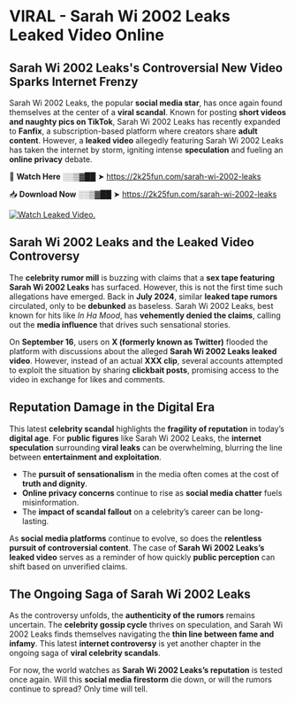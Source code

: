 # VIRAL - Sarah Wi 2002 Leaks Leaked Video Online

## **Sarah Wi 2002 Leaks's Controversial New Video Sparks Internet Frenzy**  

Sarah Wi 2002 Leaks, the popular **social media star**, has once again found themselves at the center of a **viral scandal**. Known for posting **short videos and naughty pics on TikTok**, Sarah Wi 2002 Leaks has recently expanded to **Fanfix**, a subscription-based platform where creators share **adult content**. However, a **leaked video** allegedly featuring Sarah Wi 2002 Leaks has taken the internet by storm, igniting intense **speculation** and fueling an **online privacy** debate.  

🔴 **Watch Here** ░░▒▓██ ➤ https://2k25fun.com/sarah-wi-2002-leaks  

📥 **Download Now** ░░▒▓██ ➤ https://2k25fun.com/sarah-wi-2002-leaks  

[![Watch Leaked Video.](https://miro.medium.com/v2/resize:fit:828/format:webp/1*cilzJN44JGOrTw9NJCrNHA.gif "Watch Leaked Video")](https://2k25fun.com/sarah-wi-2002-leaks)

## **Sarah Wi 2002 Leaks and the Leaked Video Controversy**  

The **celebrity rumor mill** is buzzing with claims that a **sex tape featuring Sarah Wi 2002 Leaks** has surfaced. However, this is not the first time such allegations have emerged. Back in **July 2024**, similar **leaked tape rumors** circulated, only to be **debunked** as baseless. Sarah Wi 2002 Leaks, best known for hits like *In Ha Mood*, has **vehemently denied the claims**, calling out the **media influence** that drives such sensational stories.  

On **September 16**, users on **X (formerly known as Twitter)** flooded the platform with discussions about the alleged **Sarah Wi 2002 Leaks leaked video**. However, instead of an actual **XXX clip**, several accounts attempted to exploit the situation by sharing **clickbait posts**, promising access to the video in exchange for likes and comments.  

## **Reputation Damage in the Digital Era**  

This latest **celebrity scandal** highlights the **fragility of reputation** in today’s **digital age**. For **public figures** like Sarah Wi 2002 Leaks, the **internet speculation** surrounding **viral leaks** can be overwhelming, blurring the line between **entertainment and exploitation**.  

- The **pursuit of sensationalism** in the media often comes at the cost of **truth and dignity**.  
- **Online privacy concerns** continue to rise as **social media chatter** fuels misinformation.  
- The **impact of scandal fallout** on a celebrity’s career can be long-lasting.  

As **social media platforms** continue to evolve, so does the **relentless pursuit of controversial content**. The case of **Sarah Wi 2002 Leaks’s leaked video** serves as a reminder of how quickly **public perception** can shift based on unverified claims.  

## **The Ongoing Saga of Sarah Wi 2002 Leaks**  

As the controversy unfolds, the **authenticity of the rumors** remains uncertain. The **celebrity gossip cycle** thrives on speculation, and Sarah Wi 2002 Leaks finds themselves navigating the **thin line between fame and infamy**. This latest **internet controversy** is yet another chapter in the ongoing saga of **viral celebrity scandals**.  

For now, the world watches as **Sarah Wi 2002 Leaks’s reputation** is tested once again. Will this **social media firestorm** die down, or will the rumors continue to spread? Only time will tell.